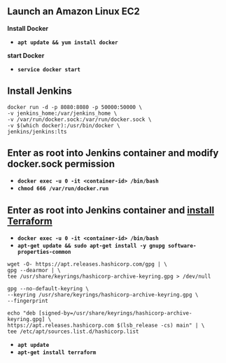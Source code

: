 ## Launch an Amazon Linux EC2
**Install Docker**
- **`apt update && yum install docker`**

**start Docker**
- **`service docker start`**


## Install Jenkins
```
docker run -d -p 8080:8080 -p 50000:50000 \
-v jenkins_home:/var/jenkins_home \
-v /var/run/docker.sock:/var/run/docker.sock \
-v $(which docker):/usr/bin/docker \
jenkins/jenkins:lts
```


## Enter as root into Jenkins container and modify docker.sock permission
- **`docker exec -u 0 -it <container-id> /bin/bash`**
- **`chmod 666 /var/run/docker.run`**


## Enter as root into Jenkins container and [install Terraform](https://developer.hashicorp.com/terraform/tutorials/aws-get-started/install-cli)
- **`docker exec -u 0 -it <container-id> /bin/bash`**
- **`apt-get update && sudo apt-get install -y gnupg software-properties-common`**
```
wget -O- https://apt.releases.hashicorp.com/gpg | \
gpg --dearmor | \
tee /usr/share/keyrings/hashicorp-archive-keyring.gpg > /dev/null
```
```
gpg --no-default-keyring \
--keyring /usr/share/keyrings/hashicorp-archive-keyring.gpg \
--fingerprint
```
```
echo "deb [signed-by=/usr/share/keyrings/hashicorp-archive-keyring.gpg] \
https://apt.releases.hashicorp.com $(lsb_release -cs) main" | \
tee /etc/apt/sources.list.d/hashicorp.list
```
- **`apt update`**
- **`apt-get install terraform`**



